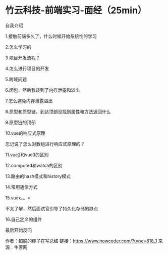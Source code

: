 # 竹云科技-前端实习-面经（25min）

自我介绍

1.接触前端多久了，什么时候开始系统性的学习

2.怎么学习的

3.项目开发流程？

4.怎么进行项目的开发

5.跨域问题

6.闭包，然后我谈到了内存泄露和溢出

7.怎么避免内存泄露溢出

8.原型和原型链，到达顶部没找到属性和方法返回什么

9.原型链的顶部

10.vue的响应式原理

忘记说了怎么对数组进行响应式原理的？

11.vue2和vue3的区别

12.computed和watch的区别

13.路由的hash模式和history模式

14.常用通信方式

15.vuex。。×

不太了解，然后面试官引导了持久化存储的缺点

16.自己定义的组件

最后开始反问



作者：超脱的椰子在写总结
链接：https://www.nowcoder.com/?type=818_1
来源：牛客网